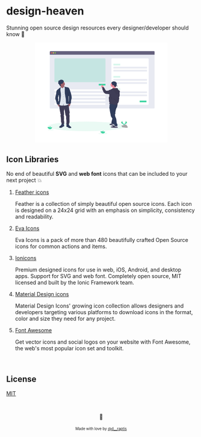 # design-heaven
Stunning open source design resources every designer/developer should know :nail_care:

<p align="center">
  <img src="assets/header.png" width="70%">
  <!-- <div align="center">
    <em style="font-size: small">
      Credits for the harmonic icon design go to 
      <a href="https://dribbble.com/shots/381273-Time-Place?list=popularoffset=10">
        Helvetic Brands®
      </a>
    </em>
  </div> -->
</p>

## Icon Libraries
 
No end of beautiful **SVG** and **web font** icons that can be included to your next project :boom:

1. [Feather icons](https://feathericons.com/)
   
   Feather is a collection of simply beautiful open source icons. Each icon is designed on a 24x24 grid with an emphasis on simplicity, consistency and readability.

2. [Eva Icons](https://akveo.github.io/eva-icons/#/)

   Eva Icons is a pack of more than 480 beautifully crafted Open Source icons for common actions and items.
   
3. [Ionicons](https://ionicons.com/)

   Premium designed icons for use in web, iOS, Android, and desktop apps. Support for SVG and web font. Completely open source, MIT licensed and built by the Ionic Framework team.

4. [Material Design icons](https://materialdesignicons.com/)

   Material Design Icons' growing icon collection allows designers and developers targeting various platforms to download icons in the format, color and size they need for any project.

5. [Font Awesome](https://fontawesome.com/)

   Get vector icons and social logos on your website with Font Awesome, the web's most popular icon set and toolkit.

&nbsp;

## License

[MIT](https://en.wikipedia.org/wiki/MIT_License)

&nbsp;

<p align="center">🤘</p>
<p align="center">
<sub><sup>Made with love by <a href="https://twitter.com/d__raptis">@d__raptis</a></sup></sub>
</p>